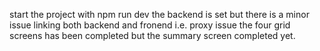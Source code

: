 start the project with npm run dev
the backend is set
but there is a minor issue linking both backend and fronend i.e. proxy issue
the four grid screens has been completed but the summary screen completed yet.
